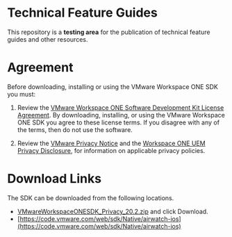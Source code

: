 # Technical Feature Guides
This repository is a **testing area** for the publication of technical feature
guides and other resources.

# Agreement
Before downloading, installing or using the VMware Workspace ONE SDK you must:

1.  Review the
    [VMware Workspace ONE Software Development Kit License Agreement](License.md).
    By downloading, installing, or using the VMware Workspace ONE SDK you agree
    to these license terms.  If you disagree with any of the terms, then do not
    use the software.

2.  Review the
    [VMware Privacy Notice](https://www.vmware.com/help/privacy.html)
    and the
    [Workspace ONE UEM Privacy Disclosure](https://www.vmware.com/help/privacy/uem-privacy-disclosure.html),
    for information on applicable privacy policies.

# Download Links
The SDK can be downloaded from the following locations.

-   [VMwareWorkspaceONESDK_Privacy_20.2.zip](VMwareWorkspaceONESDK_Privacy_20.2.zip) and click Download.
-   [https://code.vmware.com/web/sdk/Native/airwatch-ios](https://code.vmware.com/web/sdk/Native/airwatch-ios)
